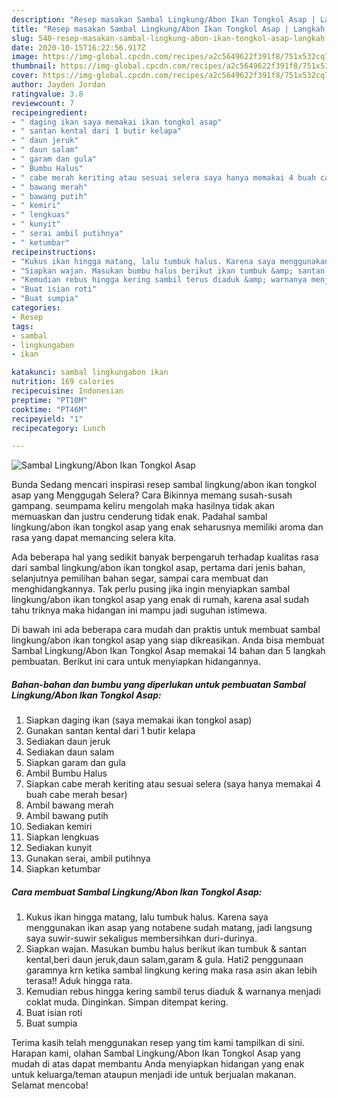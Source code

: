 ```yaml
---
description: "Resep masakan Sambal Lingkung/Abon Ikan Tongkol Asap | Langkah Membuat Sambal Lingkung/Abon Ikan Tongkol Asap Yang Sedap"
title: "Resep masakan Sambal Lingkung/Abon Ikan Tongkol Asap | Langkah Membuat Sambal Lingkung/Abon Ikan Tongkol Asap Yang Sedap"
slug: 540-resep-masakan-sambal-lingkung-abon-ikan-tongkol-asap-langkah-membuat-sambal-lingkung-abon-ikan-tongkol-asap-yang-sedap
date: 2020-10-15T16:22:56.917Z
image: https://img-global.cpcdn.com/recipes/a2c5649622f391f8/751x532cq70/sambal-lingkungabon-ikan-tongkol-asap-foto-resep-utama.jpg
thumbnail: https://img-global.cpcdn.com/recipes/a2c5649622f391f8/751x532cq70/sambal-lingkungabon-ikan-tongkol-asap-foto-resep-utama.jpg
cover: https://img-global.cpcdn.com/recipes/a2c5649622f391f8/751x532cq70/sambal-lingkungabon-ikan-tongkol-asap-foto-resep-utama.jpg
author: Jayden Jordan
ratingvalue: 3.8
reviewcount: 7
recipeingredient:
- " daging ikan saya memakai ikan tongkol asap"
- " santan kental dari 1 butir kelapa"
- " daun jeruk"
- " daun salam"
- " garam dan gula"
- " Bumbu Halus"
- " cabe merah keriting atau sesuai selera saya hanya memakai 4 buah cabe merah besar"
- " bawang merah"
- " bawang putih"
- " kemiri"
- " lengkuas"
- " kunyit"
- " serai ambil putihnya"
- " ketumbar"
recipeinstructions:
- "Kukus ikan hingga matang, lalu tumbuk halus. Karena saya menggunakan ikan asap yang notabene sudah matang, jadi langsung saya suwir-suwir sekaligus membersihkan duri-durinya."
- "Siapkan wajan. Masukan bumbu halus berikut ikan tumbuk &amp; santan kental,beri daun jeruk,daun salam,garam &amp; gula. Hati2 penggunaan garamnya krn ketika sambal lingkung kering maka rasa asin akan lebih terasa!! Aduk hingga rata."
- "Kemudian rebus hingga kering sambil terus diaduk &amp; warnanya menjadi coklat muda. Dinginkan. Simpan ditempat kering."
- "Buat isian roti"
- "Buat sumpia"
categories:
- Resep
tags:
- sambal
- lingkungabon
- ikan

katakunci: sambal lingkungabon ikan 
nutrition: 169 calories
recipecuisine: Indonesian
preptime: "PT10M"
cooktime: "PT46M"
recipeyield: "1"
recipecategory: Lunch

---
```



![Sambal Lingkung/Abon Ikan Tongkol Asap](https://img-global.cpcdn.com/recipes/a2c5649622f391f8/751x532cq70/sambal-lingkungabon-ikan-tongkol-asap-foto-resep-utama.jpg)

Bunda Sedang mencari inspirasi resep sambal lingkung/abon ikan tongkol asap yang Menggugah Selera? Cara Bikinnya memang susah-susah gampang. seumpama keliru mengolah maka hasilnya tidak akan memuaskan dan justru cenderung tidak enak. Padahal sambal lingkung/abon ikan tongkol asap yang enak seharusnya memiliki aroma dan rasa yang dapat memancing selera kita.

Ada beberapa hal yang sedikit banyak berpengaruh terhadap kualitas rasa dari sambal lingkung/abon ikan tongkol asap, pertama dari jenis bahan, selanjutnya pemilihan bahan segar, sampai cara membuat dan menghidangkannya. Tak perlu pusing jika ingin menyiapkan sambal lingkung/abon ikan tongkol asap yang enak di rumah, karena asal sudah tahu triknya maka hidangan ini mampu jadi suguhan istimewa.




Di bawah ini ada beberapa cara mudah dan praktis untuk membuat sambal lingkung/abon ikan tongkol asap yang siap dikreasikan. Anda bisa membuat Sambal Lingkung/Abon Ikan Tongkol Asap memakai 14 bahan dan 5 langkah pembuatan. Berikut ini cara untuk menyiapkan hidangannya.

<!--inarticleads1-->

##### Bahan-bahan dan bumbu yang diperlukan untuk pembuatan Sambal Lingkung/Abon Ikan Tongkol Asap:

1. Siapkan  daging ikan (saya memakai ikan tongkol asap)
1. Gunakan  santan kental dari 1 butir kelapa
1. Sediakan  daun jeruk
1. Sediakan  daun salam
1. Siapkan  garam dan gula
1. Ambil  Bumbu Halus
1. Siapkan  cabe merah keriting atau sesuai selera (saya hanya memakai 4 buah cabe merah besar)
1. Ambil  bawang merah
1. Ambil  bawang putih
1. Sediakan  kemiri
1. Siapkan  lengkuas
1. Sediakan  kunyit
1. Gunakan  serai, ambil putihnya
1. Siapkan  ketumbar




<!--inarticleads2-->

##### Cara membuat Sambal Lingkung/Abon Ikan Tongkol Asap:

1. Kukus ikan hingga matang, lalu tumbuk halus. Karena saya menggunakan ikan asap yang notabene sudah matang, jadi langsung saya suwir-suwir sekaligus membersihkan duri-durinya.
1. Siapkan wajan. Masukan bumbu halus berikut ikan tumbuk &amp; santan kental,beri daun jeruk,daun salam,garam &amp; gula. Hati2 penggunaan garamnya krn ketika sambal lingkung kering maka rasa asin akan lebih terasa!! Aduk hingga rata.
1. Kemudian rebus hingga kering sambil terus diaduk &amp; warnanya menjadi coklat muda. Dinginkan. Simpan ditempat kering.
1. Buat isian roti
1. Buat sumpia




Terima kasih telah menggunakan resep yang tim kami tampilkan di sini. Harapan kami, olahan Sambal Lingkung/Abon Ikan Tongkol Asap yang mudah di atas dapat membantu Anda menyiapkan hidangan yang enak untuk keluarga/teman ataupun menjadi ide untuk berjualan makanan. Selamat mencoba!
